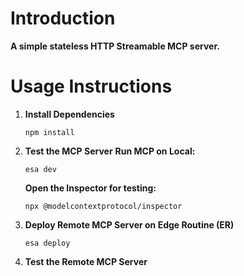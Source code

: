 # Introduction

**A simple stateless HTTP Streamable MCP server.**

# Usage Instructions

1. **Install Dependencies**

   ```
   npm install
   ```

2. **Test the MCP Server**
   **Run MCP on Local:**

   ```
   esa dev
   ```

   **Open the Inspector for testing:**

   ```
   npx @modelcontextprotocol/inspector
   ```

3. **Deploy Remote MCP Server on Edge Routine (ER)**

   ```
   esa deploy
   ```

4. **Test the Remote MCP Server**

